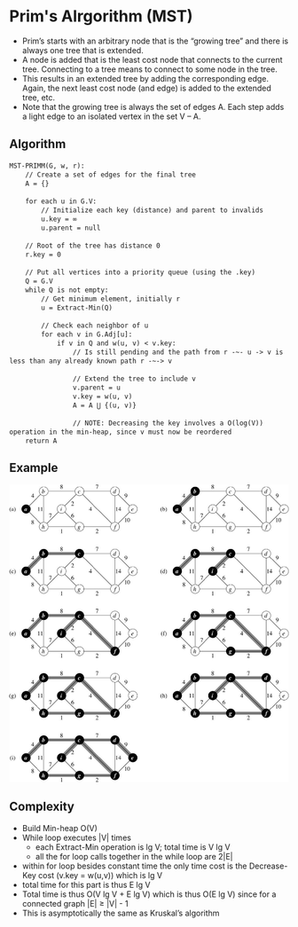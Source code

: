 Prim's Alrgorithm (MST)
=======================
* Prim’s starts with an arbitrary node that is the “growing tree” and there is always one tree that is extended.
* A node is added that is the least cost node that connects to the current tree. Connecting to a tree means to connect to some node in the tree.
* This results in an extended tree by adding the corresponding edge. Again, the next least cost node (and edge) is added to the extended tree, etc.
* Note that the growing tree is always the set of edges A. Each step adds a light edge to an isolated vertex in the set V – A.

## Algorithm
```
MST-PRIMM(G, w, r):
    // Create a set of edges for the final tree
    A = {}

    for each u in G.V:
        // Initialize each key (distance) and parent to invalids
        u.key = ∞
        u.parent = null

    // Root of the tree has distance 0
    r.key = 0

    // Put all vertices into a priority queue (using the .key)
    Q = G.V
    while Q is not empty:
        // Get minimum element, initially r
        u = Extract-Min(Q)

        // Check each neighbor of u
        for each v in G.Adj[u]:
            if v in Q and w(u, v) < v.key:
                // Is still pending and the path from r -~- u -> v is less than any already known path r -~-> v

                // Extend the tree to include v
                v.parent = u
                v.key = w(u, v)
                A = A ⋃ {(u, v)}

                // NOTE: Decreasing the key involves a O(log(V)) operation in the min-heap, since v must now be reordered
    return A
```

## Example
![img](./img/mst-prim-example-1.jpg)


## Complexity
* Build Min-heap O(V)
* While loop executes |V| times
    * each Extract-Min operation is lg V; total time is V lg V
    * all the for loop calls together in the while loop are 2|E|
* within for loop besides constant time the only time cost is the Decrease-Key cost (v.key = w(u,v)) which is lg V
* total time for this part is thus E lg V
* Total time is thus O(V lg V + E lg V) which is thus O(E lg V) since for a connected graph |E| ≥ |V| - 1
* This is asymptotically the same as Kruskal’s algorithm
